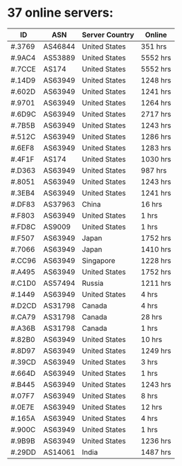 # 37 online servers:

| ID | ASN | Server Country | Online |
| ------ | ------ | ------ | ------ |
| #.3769 | AS46844 | United States | 351 hrs |
| #.9AC4 | AS53889 | United States | 5552 hrs |
| #.7CCE | AS174 | United States | 5552 hrs |
| #.14D9 | AS63949 | United States | 1248 hrs |
| #.602D | AS63949 | United States | 1241 hrs |
| #.9701 | AS63949 | United States | 1264 hrs |
| #.6D9C | AS63949 | United States | 2717 hrs |
| #.7B5B | AS63949 | United States | 1243 hrs |
| #.512C | AS63949 | United States | 1286 hrs |
| #.6EF8 | AS63949 | United States | 1283 hrs |
| #.4F1F | AS174 | United States | 1030 hrs |
| #.D363 | AS63949 | United States | 987 hrs |
| #.8051 | AS63949 | United States | 1243 hrs |
| #.3EB4 | AS63949 | United States | 1241 hrs |
| #.DF83 | AS37963 | China | 16 hrs |
| #.F803 | AS63949 | United States | 1 hrs |
| #.FD8C | AS9009 | United States | 1 hrs |
| #.F507 | AS63949 | Japan | 1752 hrs |
| #.7066 | AS63949 | Japan | 1410 hrs |
| #.CC96 | AS63949 | Singapore | 1228 hrs |
| #.A495 | AS63949 | United States | 1752 hrs |
| #.C1D0 | AS57494 | Russia | 1211 hrs |
| #.1449 | AS63949 | United States | 4 hrs |
| #.D2CD | AS31798 | Canada | 4 hrs |
| #.CA79 | AS31798 | Canada | 28 hrs |
| #.A36B | AS31798 | Canada | 1 hrs |
| #.82B0 | AS63949 | United States | 10 hrs |
| #.8D97 | AS63949 | United States | 1249 hrs |
| #.39CD | AS63949 | United States | 3 hrs |
| #.664D | AS63949 | United States | 1 hrs |
| #.B445 | AS63949 | United States | 1243 hrs |
| #.07F7 | AS63949 | United States | 8 hrs |
| #.0E7E | AS63949 | United States | 12 hrs |
| #.165A | AS63949 | United States | 4 hrs |
| #.900C | AS63949 | United States | 1 hrs |
| #.9B9B | AS63949 | United States | 1236 hrs |
| #.29DD | AS14061 | India | 1487 hrs |


